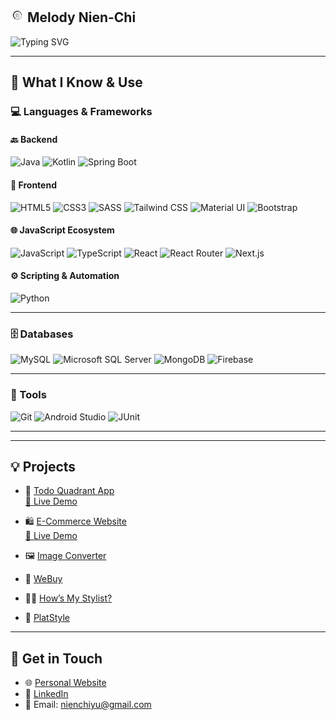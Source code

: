 ## <img width="22px" src="https://raw.githubusercontent.com/Melodieeee/Melodieeee/4f7ced59ed5f4e486cc3b2b4e400b1e8cf313a34/resource/fav.png" /> Melody Nien-Chi
  <img src="https://readme-typing-svg.demolab.com?font=Fira+Code&weight=500&pause=1000&color=F78DA7&center=true&vCenter=true&multiline=true&width=600&height=100&lines=Hi%2C+I'm+Melody+%F0%9F%91%8B;Full-Stack+Developer+%7C+Creative+Thinker;Loves+Code+%26+Teaching+Tech!" alt="Typing SVG" />

---

## 🧠 What I Know & Use

### 💻 Languages & Frameworks

#### 🔙 Backend
![Java](https://img.shields.io/badge/Java-007396?style=for-the-badge&logo=java&logoColor=white)
![Kotlin](https://img.shields.io/badge/Kotlin-0095D5?style=for-the-badge&logo=kotlin&logoColor=white)
![Spring Boot](https://img.shields.io/badge/Spring%20Boot-6DB33F?style=for-the-badge&logo=spring-boot&logoColor=white)

#### 🎨 Frontend
![HTML5](https://img.shields.io/badge/HTML5-E34F26?style=for-the-badge&logo=html5&logoColor=white)
![CSS3](https://img.shields.io/badge/CSS3-1572B6?style=for-the-badge&logo=css3&logoColor=white)
![SASS](https://img.shields.io/badge/SASS-CC6699?style=for-the-badge&logo=sass&logoColor=white)
![Tailwind CSS](https://img.shields.io/badge/Tailwind_CSS-38B2AC?style=for-the-badge&logo=tailwind-css&logoColor=white)
![Material UI](https://img.shields.io/badge/MUI-007FFF?style=for-the-badge&logo=mui&logoColor=white)
![Bootstrap](https://img.shields.io/badge/Bootstrap-7952B3?style=for-the-badge&logo=bootstrap&logoColor=white)

#### 🌐 JavaScript Ecosystem
![JavaScript](https://img.shields.io/badge/JavaScript-F7DF1E?style=for-the-badge&logo=javascript&logoColor=black)
![TypeScript](https://img.shields.io/badge/TypeScript-3178C6?style=for-the-badge&logo=typescript&logoColor=white)
![React](https://img.shields.io/badge/React-20232A?style=for-the-badge&logo=react&logoColor=61DAFB)
![React Router](https://img.shields.io/badge/React_Router-CA4245?style=for-the-badge&logo=react-router&logoColor=white)
![Next.js](https://img.shields.io/badge/Next.js-000000?style=for-the-badge&logo=nextdotjs&logoColor=white)

#### ⚙️ Scripting & Automation
![Python](https://img.shields.io/badge/Python-3776AB?style=for-the-badge&logo=python&logoColor=white)

---

### 🗄️ Databases
![MySQL](https://img.shields.io/badge/MySQL-005C84?style=for-the-badge&logo=mysql&logoColor=white)
![Microsoft SQL Server](https://img.shields.io/badge/MSSQL-CC2927?style=for-the-badge&logo=microsoft-sql-server&logoColor=white)
![MongoDB](https://img.shields.io/badge/MongoDB-47A248?style=for-the-badge&logo=mongodb&logoColor=white)
![Firebase](https://img.shields.io/badge/Firebase-FFCA28?style=for-the-badge&logo=firebase&logoColor=black)

---

### 🔧 Tools
![Git](https://img.shields.io/badge/Git-F05032?style=for-the-badge&logo=git&logoColor=white)
![Android Studio](https://img.shields.io/badge/Android%20Studio-3DDC84?style=for-the-badge&logo=android-studio&logoColor=white)
![JUnit](https://img.shields.io/badge/JUnit-25A162?style=for-the-badge&logo=java&logoColor=white)

---
---

## 💡 Projects

- 🧭 [Todo Quadrant App](https://github.com/Melodieeee/todo-quadrant-app)  
  [🔗 Live Demo](https://todo-quadrant-app.vercel.app)

- 🛍️ [E-Commerce Website](https://github.com/Melodieeee/e-commerce-website)  
  [🔗 Live Demo](https://e-commerce-website-git-main-melodieeees-projects.vercel.app)

- 🖼️ [Image Converter](https://github.com/Melodieeee/image_converter)

- 🛒 [WeBuy](https://github.com/Melodieeee/WeBuy)

- 💇‍♀️ [How’s My Stylist?](https://github.com/Melodieeee/CSIS4175-HMS)

- 🎨 [PlatStyle](https://github.com/Melodieeee/PlatStyle)

---

## 🔗 Get in Touch

- 🌐 [Personal Website](http://Melodieeee.github.io/)
- 💼 [LinkedIn](https://www.linkedin.com/in/nien-chi-yu)
- 📧 Email: nienchiyu@gmail.com


